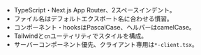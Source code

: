 - TypeScript・Next.js App Router、2スペースインデント。
- ファイル名はデフォルトエクスポート名に合わせる慣習。
- コンポーネント・hooksはPascalCase、ヘルパーはcamelCase。
- Tailwindと`cn`ユーティリティでスタイルを構成。
- サーバーコンポーネント優先、クライアント専用は`*-client.tsx`。